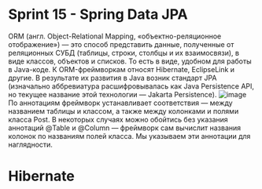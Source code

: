 # Sprint 15 - Spring Data JPA
ORM (англ. Object-Relational Mapping, «объектно-реляционное отображение») — это способ представить данные, полученные от реляционных СУБД (таблицы, строки, столбцы и их взаимосвязи), в виде классов, объектов и списков. То есть в виде, удобном для работы в Java-коде.
К ORM-фреймворкам относят Hibernate, EclipseLink и другие. В результате их развития в Java возник стандарт JPA (изначально аббревиатура расшифровывалась как Java Persistence API, но текущее название этой технологии — Jakarta Persistence).
![image](https://github.com/user-attachments/assets/7dbebb0a-db6b-40c8-b214-6475edc18acc)
По аннотациям фреймворк устанавливает соответствия — между названием таблицы и классом, а также между колонками и полями класса Post. В некоторых случаях можно обойтись без указания аннотаций @Table и @Column — фреймворк сам вычислит названия колонок по названиям полей класса. Мы указываем эти аннотации для наглядности.
# Hibernate

